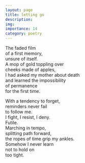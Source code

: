 ```yaml
---
layout: page
title: letting go
description: 
img:
importance: 14
category: poetry
---
```


The faded film <br/>
of a first memory, <br/>
unsure of itself. <br/>
A mop of gold toppling over <br/>
cheeks made of apples, <br/>
I had asked my mother about death <br/>
and learned the impossibility <br/>
of permanence <br/>
for the first time. 

With a tendency to forget, <br/>
reminders never fail <br/>
to follow me. <br/>
I fight, I resist, I deny. <br/>
Futile. <br/>
Marching in tempo, <br/>
splitting path forward, <br/>
the ropes of time grip my ankles. <br/>
Somehow I never learn <br/>
not to hold on <br/>
too tight.




